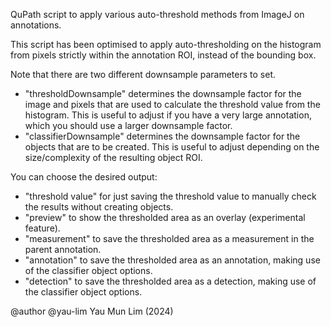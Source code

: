 QuPath script to apply various auto-threshold methods from ImageJ on annotations.

This script has been optimised to apply auto-thresholding on the histogram from pixels strictly within the annotation ROI, instead of the bounding box.

Note that there are two different downsample parameters to set.
 * "thresholdDownsample" determines the downsample factor for the image and pixels that are used to calculate the threshold value from the histogram. This is useful to adjust if you have a very large annotation, which you should use a larger downsample factor.
 * "classifierDownsample" determines the downsample factor for the objects that are to be created. This is useful to adjust depending on the size/complexity of the resulting object ROI.

You can choose the desired output:
 * "threshold value" for just saving the threshold value to manually check the results without creating objects.
 * "preview" to show the thresholded area as an overlay (experimental feature).
 * "measurement" to save the thresholded area as a measurement in the parent annotation.
 * "annotation" to save the thresholded area as an annotation, making use of the classifier object options.
 * "detection" to save the thresholded area as a detection, making use of the classifier object options.

@author @yau-lim Yau Mun Lim (2024)
